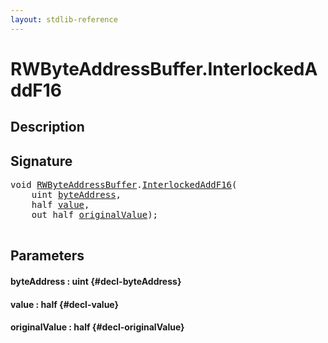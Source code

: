```yaml
---
layout: stdlib-reference
---
```


# RWByteAddressBuffer\.InterlockedAddF16

## Description





## Signature 

<pre>
<span class="code_keyword">void</span> <a href="/stdlib-reference/types/RWByteAddressBuffer/index" class="code_type">RWByteAddressBuffer</a>.<a href="/stdlib-reference/types/RWByteAddressBuffer/InterlockedAddF16">InterlockedAddF16</a>(
    <span class="code_keyword">uint</span> <a href="/stdlib-reference/types/RWByteAddressBuffer/InterlockedAddF16#decl-byteAddress" class="code_param">byteAddress</a>,
    <span class="code_keyword">half</span> <a href="/stdlib-reference/types/RWByteAddressBuffer/InterlockedAddF16#decl-value" class="code_param">value</a>,
    <span class="code_keyword">out</span> <span class="code_keyword">half</span> <a href="/stdlib-reference/types/RWByteAddressBuffer/InterlockedAddF16#decl-originalValue" class="code_param">originalValue</a>);

</pre>

## Parameters

#### byteAddress  : uint {#decl-byteAddress}
#### value  : half {#decl-value}
#### originalValue  : half {#decl-originalValue}

